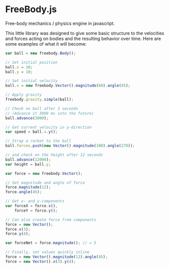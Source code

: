 FreeBody.js
===

Free-body mechanics / physics engine in javascript.

This little library was designed to give some basic structure to the velocities and forces acting on bodies and the resulting behavior over time. Here are some examples of what it will become:

```javascript
var ball = new freebody.Body();

// Set initial position
ball.x = 10; 
ball.y = 10;

// Set initial velocity
ball.v = new freebody.Vector().magnitude(60).angle(45);

// Apply gravity
freebody.gravity.simple(ball);

// Check on ball after 3 seconds
// (Advance it 3000 ms into the future)
ball.advance(3000);

// Get current velocity in y-direction
var speed = ball.v.y();

// Strap a rocket to the ball
ball.forces.push(new Vector().magnitude(100).angle(270));

// and check on the height after 12 seconds
ball.advance(12000);
var height = ball.y;
```

```javascript
var force = new freebody.Vector();

// Set magnitude and angle of force
force.magnitude(12);
force.angle(45);

// Get x- and y-components
var forceX = force.x(),
    forceY = force.y();

// Can also create force from components
force = new Vector();
force.x(3);
force.y(4);

var forceNet = force.magnitude(); // = 5

// Finally, set values quickly inline
force = new Vector().magnitude(12).angle(45);
force = new Vector().x(3).y(4);
```
